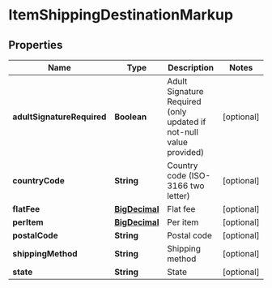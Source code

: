 
# ItemShippingDestinationMarkup

## Properties
Name | Type | Description | Notes
------------ | ------------- | ------------- | -------------
**adultSignatureRequired** | **Boolean** | Adult Signature Required (only updated if not-null value provided) |  [optional]
**countryCode** | **String** | Country code (ISO-3166 two letter) |  [optional]
**flatFee** | [**BigDecimal**](BigDecimal.md) | Flat fee |  [optional]
**perItem** | [**BigDecimal**](BigDecimal.md) | Per item |  [optional]
**postalCode** | **String** | Postal code |  [optional]
**shippingMethod** | **String** | Shipping method |  [optional]
**state** | **String** | State |  [optional]



